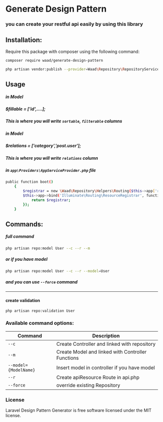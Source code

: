 
# Generate Design Pattern
### you can create your restful api easily by using this library


## Installation:
Require this package with composer using the following command:

```sh
composer require waad/generate-design-pattern
```

```sh
php artisan vendor:publish --provider=Waad\Repository\RepositoryServiceProvider 
```

## Usage
##### in Model
##### $fillable = ['id',....];
##### This is where you will write  `sortable`, `filterable` columns 


##### in Model
##### $relations = ['category','post.user']; 
##### This is where you will write `relations` column 

##### in  `app\Providers\AppServiceProvider.php` file

```sh
public function boot()
    {
        $registrar = new \Waad\Repository\Helpers\Routing($this->app['router']);
        $this->app->bind('Illuminate\Routing\ResourceRegistrar', function () use ($registrar) {
            return $registrar;
        });
    }
```

## Commands:
##### full command
```sh
php artisan repo:model User --c --r --m
```
##### or if you have model 
```sh
php artisan repo:model User --c --r --model=User
```
##### and you can use `--force` command

---

#### create validation 
```sh
php artisan repo:validation User
```


### Available command options:

Command | Description
--------- | -------
`--c` | Create Controller and linked with repository
`--m` | Create Model and linked with Controller Functions
`--model={ModelName}` | Insert model in controller if you have model
`--r` | Create apiResource Route in api.php
`--force` | override existing Repository





### License

Laravel Design Pattern Generator is free software licensed under the MIT license.
